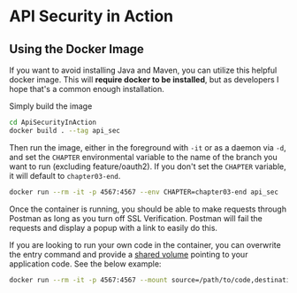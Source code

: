 # API Security in Action

## Using the Docker Image

If you want to avoid installing Java and Maven, you can utilize this helpful docker image.
This will **require docker to be installed**, but as developers I hope that's a common enough installation.

Simply build the image

```bash
cd ApiSecurityInAction
docker build . --tag api_sec
```

Then run the image, either in the foreground with `-it` or as a daemon via `-d`, and set the `CHAPTER` environmental variable to the name of the branch you want to run (excluding feature/oauth2). If you don't set the `CHAPTER` variable, it will default to `chapter03-end`.

```bash
docker run --rm -it -p 4567:4567 --env CHAPTER=chapter03-end api_sec
```

Once the container is running, you should be able to make requests through Postman as long as you turn off SSL Verification. Postman will fail the requests and display a popup with a link to easily do this.

If you are looking to run your own code in the container, you can overwrite the entry command and provide a [shared volume](https://docs.docker.com/storage/volumes/) pointing to your application code. See the below example:

```bash
docker run --rm -it -p 4567:4567 --mount source=/path/to/code,destination=/src/my_code api_sec bash
```
